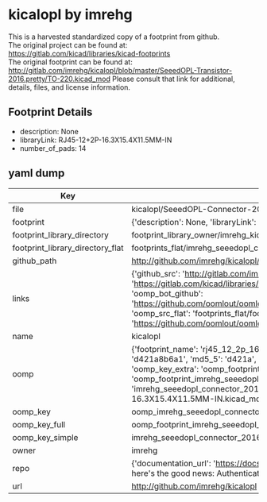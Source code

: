 # kicalopl by imrehg  
This is a harvested standardized copy of a footprint from github.  
The original project can be found at:  
https://gitlab.com/kicad/libraries/kicad-footprints  
The original footprint can be found at:
http://gitlab.com/imrehg/kicalopl/blob/master/SeeedOPL-Transistor-2016.pretty/TO-220.kicad_mod
Please consult that link for additional, details, files, and license information.  
## Footprint Details
* description: None  
* libraryLink: RJ45-12+2P-16.3X15.4X11.5MM-IN  
* number_of_pads: 14  
## yaml dump  
| Key | Value |  
| --- | --- |  
| file | kicalopl/SeeedOPL-Connector-2016.pretty/RJ45-12+2P-16.3X15.4X11.5MM-IN.kicad_mod |  
| footprint | {'description': None, 'libraryLink': 'RJ45-12+2P-16.3X15.4X11.5MM-IN', 'number_of_pads': 14} |  
| footprint_library_directory | footprint_library_owner/imrehg_kicalopl |  
| footprint_library_directory_flat | footprints_flat/imrehg_seeedopl_connector_2016_rj45_12_2p_16_3x15_4x11_5mm_in/working |  
| github_path | http://github.com/imrehg/kicalopl/blob/master/SeeedOPL-Connector-2016.pretty/RJ45-12+2P-16.3X15.4X11.5MM-IN.kicad_mod |  
| links | {'github_src': 'http://gitlab.com/imrehg/kicalopl/blob/master/SeeedOPL-Transistor-2016.pretty/TO-220.kicad_mod', 'github_src_repo': 'https://gitlab.com/kicad/libraries/kicad-footprints', 'oomp_bot': 'footprints/imrehg_seeedopl_connector_2016_rj45_12_2p_16_3x15_4x11_5mm_in/working', 'oomp_bot_github': 'https://github.com/oomlout/oomlout_oomp_footprint_bot/tree/main/footprints/imrehg_seeedopl_connector_2016_rj45_12_2p_16_3x15_4x11_5mm_in/working', 'oomp_src_flat': 'footprints_flat/footprints_flat/imrehg_seeedopl_connector_2016_rj45_12_2p_16_3x15_4x11_5mm_in/working', 'oomp_src_flat_github': 'https://github.com/oomlout/oomlout_oomp_footprint_src/tree/main/footprints_flat/imrehg_seeedopl_connector_2016_rj45_12_2p_16_3x15_4x11_5mm_in/working'} |  
| name | kicalopl |  
| oomp | {'footprint_name': 'rj45_12_2p_16_3x15_4x11_5mm_in', 'library_name': 'seeedopl_connector_2016', 'md5': 'd421a8b6a1f44b58190ed4ce2e1b6ed6', 'md5_10': 'd421a8b6a1', 'md5_5': 'd421a', 'md5_6': 'd421a8', 'oomp_key': 'oomp_imrehg_seeedopl_connector_2016_rj45_12_2p_16_3x15_4x11_5mm_in', 'oomp_key_extra': 'oomp_footprint_imrehg_seeedopl_connector_2016_rj45_12_2p_16_3x15_4x11_5mm_in', 'oomp_key_full': 'oomp_footprint_imrehg_seeedopl_connector_2016_rj45_12_2p_16_3x15_4x11_5mm_in_d421a8', 'oomp_key_simple': 'imrehg_seeedopl_connector_2016_rj45_12_2p_16_3x15_4x11_5mm_in', 'original_filename': 'kicalopl/SeeedOPL-Connector-2016.pretty/RJ45-12+2P-16.3X15.4X11.5MM-IN.kicad_mod', 'owner_name': 'imrehg'} |  
| oomp_key | oomp_imrehg_seeedopl_connector_2016_rj45_12_2p_16_3x15_4x11_5mm_in |  
| oomp_key_full | oomp_footprint_imrehg_seeedopl_connector_2016_rj45_12_2p_16_3x15_4x11_5mm_in |  
| oomp_key_simple | imrehg_seeedopl_connector_2016_rj45_12_2p_16_3x15_4x11_5mm_in |  
| owner | imrehg |  
| repo | {'documentation_url': 'https://docs.github.com/rest/overview/resources-in-the-rest-api#rate-limiting', 'message': "API rate limit exceeded for 84.66.173.59. (But here's the good news: Authenticated requests get a higher rate limit. Check out the documentation for more details.)"} |  
| url | http://github.com/imrehg/kicalopl |  

